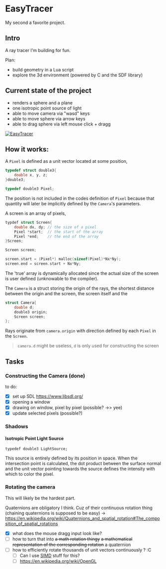 # EasyTracer

My second a favorite project.

## Intro

A ray tracer I'm building for fun.

Plan:

- build geometry in a Lua script
- explore the 3d environment (powered by C and the SDF library)

## Current state of the project

- renders a sphere and a plane
- one isotropic point source of light
- able to move camera via "wasd" keys
- able to move sphere via arrow keys
- able to drag sphere via left mouse click + dragg


[![EasyTracer](https://yt-embed.herokuapp.com/embed?v=I-EB3uxExtc)](https://www.youtube.com/watch?v=I-EB3uxExtc "EasyTracer ")



## How it works:

A `Pixel` is defined as a unit vector located at some position,

```C
typedef struct double3{
    double x, y, z;
}double3;

typedef double3 Pixel;
```

The position is not included in the codes definition of `Pixel` because that quantity will later be implicitly defined by the `Camera`'s parameters.

A screen is an array of pixels,

```C
typdef struct Screen{
    double dx, dy; // the size of a pixel
    Pixel *start;  // the start of the array
    Pixel *end;    // the end of the array
}Screen;

Screen screen;

screen.start = (Pixel*) malloc(sizeof(Pixel)*Nx*Ny);
screen.end = screen.start + Nx*Ny;
```

The 'true' array is dynamically allocated since the actual size of the screen is user defined (unknowable to the compiler).

The `Camera` is a struct storing the origin of the rays, the shortest distance between the origin and the screen, the screen itself and the

```C
struct Camera{
	double d;
	double3 origin;
	Screen screen;
};
```

Rays originate from `camera.origin` with direction defined by each `Pixel` in the `Screen`.

> `camera.d` might be useless, `d` is only used for constructing the screen


## Tasks 
### Constructing the Camera (done)

to do:

- [x] set up SDL https://www.libsdl.org/
- [x] opening a window
- [x] drawing on window, pixel by pixel (possible? ->> yee)
- [x] update selected pixels (possible?)

### Shadows

#### Isotropic Point Light Source

```
typedef double3 LightSource;
```

This source is entirely defined by its position in space. When the intersection point is calculated, the dot product between the surface normal and the unit vector pointing towards the source defines the intensity with which to color the pixel.


### Rotating the camera

This will likely be the hardest part.

Quaternions are obligatory I think. Cuz of their continuous rotation thing (chaining quaternions is supposed to be easy) -> https://en.wikipedia.org/wiki/Quaternions_and_spatial_rotation#The_composition_of_spatial_rotations

- [x] what does the mouse dragg input look like?
- [ ] how to turn that into ~~a math rotation thingy~~ ~~a mathematical representation of the corresponding rotation~~ a quaternion
- [ ] how to efficiently rotate thousands of unit vectors continuously ? :C
    - [ ] Can I use [SIMD](https://en.wikipedia.org/wiki/SIMD) stuff for this? 
    - [ ] https://en.wikipedia.org/wiki/OpenGL
